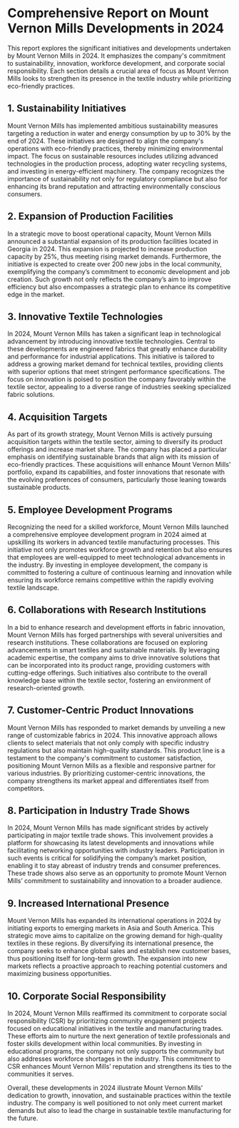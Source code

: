 # Comprehensive Report on Mount Vernon Mills Developments in 2024

This report explores the significant initiatives and developments undertaken by Mount Vernon Mills in 2024. It emphasizes the company's commitment to sustainability, innovation, workforce development, and corporate social responsibility. Each section details a crucial area of focus as Mount Vernon Mills looks to strengthen its presence in the textile industry while prioritizing eco-friendly practices.

## 1. Sustainability Initiatives
Mount Vernon Mills has implemented ambitious sustainability measures targeting a reduction in water and energy consumption by up to 30% by the end of 2024. These initiatives are designed to align the company's operations with eco-friendly practices, thereby minimizing environmental impact. The focus on sustainable resources includes utilizing advanced technologies in the production process, adopting water recycling systems, and investing in energy-efficient machinery. The company recognizes the importance of sustainability not only for regulatory compliance but also for enhancing its brand reputation and attracting environmentally conscious consumers.

## 2. Expansion of Production Facilities
In a strategic move to boost operational capacity, Mount Vernon Mills announced a substantial expansion of its production facilities located in Georgia in 2024. This expansion is projected to increase production capacity by 25%, thus meeting rising market demands. Furthermore, the initiative is expected to create over 200 new jobs in the local community, exemplifying the company’s commitment to economic development and job creation. Such growth not only reflects the company’s aim to improve efficiency but also encompasses a strategic plan to enhance its competitive edge in the market.

## 3. Innovative Textile Technologies
In 2024, Mount Vernon Mills has taken a significant leap in technological advancement by introducing innovative textile technologies. Central to these developments are engineered fabrics that greatly enhance durability and performance for industrial applications. This initiative is tailored to address a growing market demand for technical textiles, providing clients with superior options that meet stringent performance specifications. The focus on innovation is poised to position the company favorably within the textile sector, appealing to a diverse range of industries seeking specialized fabric solutions.

## 4. Acquisition Targets
As part of its growth strategy, Mount Vernon Mills is actively pursuing acquisition targets within the textile sector, aiming to diversify its product offerings and increase market share. The company has placed a particular emphasis on identifying sustainable brands that align with its mission of eco-friendly practices. These acquisitions will enhance Mount Vernon Mills' portfolio, expand its capabilities, and foster innovations that resonate with the evolving preferences of consumers, particularly those leaning towards sustainable products.

## 5. Employee Development Programs
Recognizing the need for a skilled workforce, Mount Vernon Mills launched a comprehensive employee development program in 2024 aimed at upskilling its workers in advanced textile manufacturing processes. This initiative not only promotes workforce growth and retention but also ensures that employees are well-equipped to meet technological advancements in the industry. By investing in employee development, the company is committed to fostering a culture of continuous learning and innovation while ensuring its workforce remains competitive within the rapidly evolving textile landscape.

## 6. Collaborations with Research Institutions
In a bid to enhance research and development efforts in fabric innovation, Mount Vernon Mills has forged partnerships with several universities and research institutions. These collaborations are focused on exploring advancements in smart textiles and sustainable materials. By leveraging academic expertise, the company aims to drive innovative solutions that can be incorporated into its product range, providing customers with cutting-edge offerings. Such initiatives also contribute to the overall knowledge base within the textile sector, fostering an environment of research-oriented growth.

## 7. Customer-Centric Product Innovations
Mount Vernon Mills has responded to market demands by unveiling a new range of customizable fabrics in 2024. This innovative approach allows clients to select materials that not only comply with specific industry regulations but also maintain high-quality standards. This product line is a testament to the company's commitment to customer satisfaction, positioning Mount Vernon Mills as a flexible and responsive partner for various industries. By prioritizing customer-centric innovations, the company strengthens its market appeal and differentiates itself from competitors.

## 8. Participation in Industry Trade Shows
In 2024, Mount Vernon Mills has made significant strides by actively participating in major textile trade shows. This involvement provides a platform for showcasing its latest developments and innovations while facilitating networking opportunities with industry leaders. Participation in such events is critical for solidifying the company’s market position, enabling it to stay abreast of industry trends and consumer preferences. These trade shows also serve as an opportunity to promote Mount Vernon Mills’ commitment to sustainability and innovation to a broader audience.

## 9. Increased International Presence
Mount Vernon Mills has expanded its international operations in 2024 by initiating exports to emerging markets in Asia and South America. This strategic move aims to capitalize on the growing demand for high-quality textiles in these regions. By diversifying its international presence, the company seeks to enhance global sales and establish new customer bases, thus positioning itself for long-term growth. The expansion into new markets reflects a proactive approach to reaching potential customers and maximizing business opportunities.

## 10. Corporate Social Responsibility
In 2024, Mount Vernon Mills reaffirmed its commitment to corporate social responsibility (CSR) by prioritizing community engagement projects focused on educational initiatives in the textile and manufacturing trades. These efforts aim to nurture the next generation of textile professionals and foster skills development within local communities. By investing in educational programs, the company not only supports the community but also addresses workforce shortages in the industry. This commitment to CSR enhances Mount Vernon Mills’ reputation and strengthens its ties to the communities it serves.

Overall, these developments in 2024 illustrate Mount Vernon Mills' dedication to growth, innovation, and sustainable practices within the textile industry. The company is well positioned to not only meet current market demands but also to lead the charge in sustainable textile manufacturing for the future.